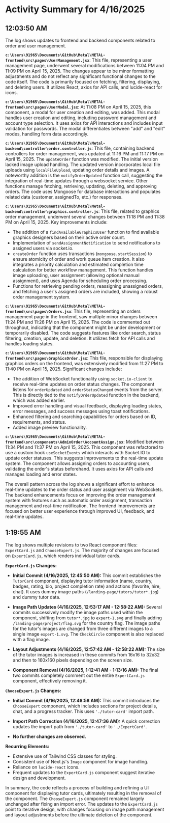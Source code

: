 # Activity Summary for 4/16/2025

## 12:03:50 AM
The log shows updates to frontend and backend components related to order and user management.

**`c:\Users\91965\Documents\GitHub\Metal\METAL-frontend\src\pages\UserManagement.jsx`**: This file, representing a user management page, underwent several modifications between 11:04 PM and 11:09 PM on April 15, 2025.  The changes appear to be minor formatting adjustments and do not reflect any significant functional changes to the code itself. The code is primarily focused on fetching, filtering, displaying, and deleting users. It utilizes React, axios for API calls, and lucide-react for icons.

**`c:\Users\91965\Documents\GitHub\Metal\METAL-frontend\src\pages\UserModal.jsx`**:  At 11:08 PM on April 15, 2025, this component, a modal for user creation and editing, was added. This modal handles user creation and editing, including password management and account type selection.  It uses axios for API interactions and includes input validation for passwords.  The modal differentiates between "add" and "edit" modes, handling form data accordingly.

**`c:\Users\91965\Documents\GitHub\Metal\Metal-backend\controller\order.controller.js`**: This file, containing backend controllers for order management, was updated at 11:16 PM and 11:17 PM on April 15, 2025. The `updateOrder` function was modified. The initial version lacked image upload handling.  The updated version incorporates local file uploads using `localFileUpload`, updating order details and images. A noteworthy addition is the `notifyOrderUpdated` function call, suggesting the integration of real-time updates through a websocket service.  Other functions manage fetching, retrieving, updating, deleting, and approving orders.  The code uses Mongoose for database interactions and populates related data (customer, assignedTo, etc.) for responses.

**`c:\Users\91965\Documents\GitHub\Metal\Metal-backend\controller\graphics.controller.js`**: This file, related to graphics order management, underwent several changes between 11:18 PM and 11:38 PM on April 15, 2025.  Key improvements include:
*   The addition of a `findAvailableGraphicsUser` function to find available graphics designers based on their active order count.
*   Implementation of `sendAssignmentNotification` to send notifications to assigned users via socket.io.
*   `createOrder` function uses transactions (`mongoose.startSession`) to ensure atomicity of order and work queue item creation. It also integrates a priority calculation and estimated completion time calculation for better workflow management. This function handles image uploading, user assignment (allowing optional manual assignment), and uses Agenda for scheduling order processing.
*   Functions for retrieving pending orders, reassigning unassigned orders, and fetching a user's assigned orders are included, showing a robust order management system.

**`c:\Users\91965\Documents\GitHub\Metal\METAL-frontend\src\pages\Orders.jsx`**: This file, representing an orders management page in the frontend, saw multiple minor changes between 11:24 PM and 11:26 PM on April 15, 2025.  The code is commented out throughout, indicating that the component might be under development or temporarily disabled. The code suggests features like order search, status filtering, creation, update, and deletion.  It utilizes fetch for API calls and handles loading states.

**`c:\Users\91965\Documents\GitHub\Metal\METAL-frontend\src\pages\GraphicsOrder.jsx`**: This file, responsible for displaying graphics orders on the frontend, was extensively modified from 11:27 PM to 11:40 PM on April 15, 2025.  Significant changes include:
*   The addition of WebSocket functionality using `socket.io-client` to receive real-time updates on order status changes. The component listens for `orderUpdated` and `orderStatusChanged` events from the server.  This is directly tied to the `notifyOrderUpdated` function in the backend, which was added earlier.
*   Improved error handling and visual feedback, displaying loading states, error messages, and success messages using toast notifications.
*   Enhanced filtering and searching capabilities for orders based on ID, requirements, and status.
*   Added image preview functionality.


**`c:\Users\91965\Documents\GitHub\Metal\METAL-frontend\src\components\AdminOrder\AccountAssign.jsx`**:  Modified between 11:34 PM and 11:37 PM on April 15, 2025. This component was refactored to use a custom hook `useSocketEvents` which interacts with Socket.IO to update order statuses.  This suggests improvements to the real-time update system. The component allows assigning orders to accounting users, validating the order's status beforehand.  It uses axios for API calls and manages loading and error states.


The overall pattern across the log shows a significant effort to enhance real-time updates to the order status and user assignment via WebSockets.  The backend enhancements focus on improving the order management system with features such as automatic order assignment, transaction management and real-time notification.  The frontend improvements are focused on better user experience through improved UI, feedback, and real-time updates.


## 1:19:55 AM
The log shows multiple revisions to two React component files: `ExpertCard.js` and `ChooseExpert.js`.  The majority of changes are focused on `ExpertCard.js`, which renders individual tutor cards.

**`ExpertCard.js` Changes:**

* **Initial Commit (4/16/2025, 12:45:50 AM):**  This commit establishes the `TutorCard` component, displaying tutor information (name, country, badges, rating, bio, project completion rate) and actions (favorite, hire, chat).  It uses dummy image paths (`/landing-page/tutors/tutor*.jpg`) and dummy tutor data.

* **Image Path Updates (4/16/2025, 12:53:17 AM - 12:58:22 AM):**  Several commits successively modify the image paths used within the component, shifting from `tutor*.jpg` to `expert-1.svg` and finally adding `/landing-page/project/flag.svg` for the country flag. The image paths for the tutor's images are changed from three different images to a single image `expert-1.svg`.  The `CheckCircle` component is also replaced with a flag image.

* **Layout Adjustments (4/16/2025, 12:57:42 AM - 12:58:22 AM):** The size of the tutor images is increased in these commits from 16x16 to 32x32 and then to 160x160 pixels depending on the screen size.

* **Component Removal (4/16/2025, 1:12:41 AM - 1:13:16 AM):** The final two commits completely comment out the entire `ExpertCard.js` component, effectively removing it.


**`ChooseExpert.js` Changes:**

* **Initial Commit (4/16/2025, 12:46:58 AM):** This commit introduces the `ChooseExpert` component, which includes sections for project details, chat, and a progress tracker.  This uses  `'./tutor-card'` import path.

* **Import Path Correction (4/16/2025, 12:47:36 AM):**  A quick correction updates the import path from `'./tutor-card'` to `'./ExpertCard'`.

* **No further changes are observed.**

**Recurring Elements:**

* Extensive use of Tailwind CSS classes for styling.
* Consistent use of Next.js's `Image` component for image handling.
* Reliance on `lucide-react` icons.
* Frequent updates to the `ExpertCard.js` component suggest iterative design and development.


In summary, the code reflects a process of building and refining a UI component for displaying tutor cards, ultimately resulting in the removal of the component.  The `ChooseExpert.js` component remained largely unchanged after fixing an import error. The updates to the `ExpertCard.js` point to iterative design, with changes focusing on image path management and layout adjustments before the ultimate deletion of the component.
